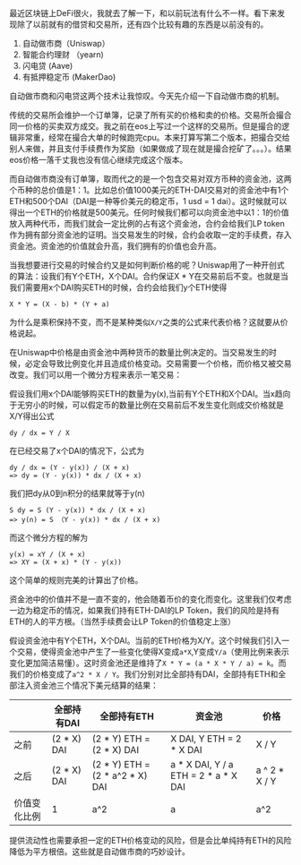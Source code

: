 最近区块链上DeFi很火，我就去了解一下，和以前玩法有什么不一样。看下来发现除了以前就有的借贷和交易所，还有四个比较有趣的东西是以前没有的。

1. 自动做市商（Uniswap）
2. 智能合约理财 （yearn)
3. 闪电贷 (Aave)
4. 有抵押稳定币 (MakerDao)

自动做市商和闪电贷这两个技术让我惊叹。今天先介绍一下自动做市商的机制。

传统的交易所会维护一个订单簿，记录了所有买的价格和卖的价格。交易所会撮合同一价格的买卖双方成交。我之前在eos上写过一个这样的交易所。但是撮合的逻辑非常重，经常在撮合大单的时候跑完cpu。本来打算写第二个版本，把撮合交给别人来做，并且支付手续费作为奖励（如果做成了现在就是撮合挖矿了。。。）。结果eos价格一落千丈我也没有信心继续完成这个版本。

而自动做市商没有订单簿，取而代之的是一个包含交易对双方币种的资金池，这两个币种的总价值是1：1。比如总价值1000美元的ETH-DAI交易对的资金池中有1个ETH和500个DAI（DAI是一种等价美元的稳定币，1 usd = 1 dai）。这时候就可以得出一个ETH的价格就是500美元。任何时候我们都可以向资金池中以1：1的价值放入两种代币，而我们就会一定比例的占有这个资金池，合约会给我们LP token作为拥有部分资金池的证明。当交易发生的时候，合约会收取一定的手续费，存入资金池。资金池的价值就会升高，我们拥有的价值也会升高。

当我想要进行交易的时候合约又是如何判断价格的呢？Uniswap用了一种开创式的算法：设我们有Y个ETH，X个DAI。合约保证X * Y在交易前后不变。也就是当我们需要用x个DAI购买ETH的时候，合约会给我们y个ETH使得

```
X * Y = (X - b) * (Y + a)
```

为什么是乘积保持不变，而不是某种类似`X/Y`之类的公式来代表价格？这就要从价格说起。

在Uniswap中价格是由资金池中两种货币的数量比例决定的。当交易发生的时候，必定会导致比例变化并且造成价格变动。交易需要一个价格，而价格又被交易改变。我们可以用一个微分方程来表示一笔交易：

假设我们用x个DAI能够购买ETH的数量为y(x),当前有Y个ETH和X个DAI。当x趋向于无穷小的时候，可以假定币的数量比例在交易前后不发生变化则成交价格就是X/Y得出公式

```
dy / dx = Y / X
```

在已经交易了x个DAI的情况下，公式为

```
dy / dx = (Y - y(x)) / (X + x)
=> dy = (Y - y(x)) * dx / (X + x)
```

我们把dy从0到n积分的结果就等于y(n)

```
S dy = S (Y - y(x)) * dx / (X + x)
=> y(n) = S （Y - y(x)) * dx / (X + x)
```

而这个微分方程的解为

```
y(x) = xY / (X + x)
=> XY = (X + x) * (Y - y(x))
```

这个简单的规则完美的计算出了价格。

资金池中的价值并不是一直不变的，他会随着币价的变化而变化。这里我们仅考虑一边为稳定币的情况，如果我们持有ETH-DAI的LP Token，我们的风险是持有ETH的人的平方根。（当然手续费会让LP Token的价值稳定上涨）

假设资金池中有Y个ETH，X个DAI。当前的ETH价格为X/Y。这个时候我们引入一个交易，使得资金池中产生了一些变化使得X变成`a*X`,Y变成`Y/a`（使用比例来表示变化更加简洁易懂）。这时资金池还是维持了`X * Y = (a * X * Y / a) = k`。而我们的价格变成了`a^2 * X / Y`。我们分别对比全部持有DAI，全部持有ETH和全部注入资金池三个情况下美元结算的结果：

||全部持有DAI|全部持有ETH|资金池|价格|
|-|-|-|-|-|
|之前|(2 * X) DAI|(2 * Y) ETH = (2 * X) DAI|X DAI, Y ETH = 2 * X DAI|X / Y|
|之后|(2 * X) DAI|(2 * Y) ETH = (2 * a^2 * X) DAI|a * X DAI, Y / a ETH = 2 * a * X DAI|a ^ 2 * X / Y|
|价值变化比例|1|a^2|a|a^2|

提供流动性也需要承担一定的ETH价格变动的风险，但是会比单纯持有ETH的风险降低为平方根倍。这些就是自动做市商的巧妙设计。
